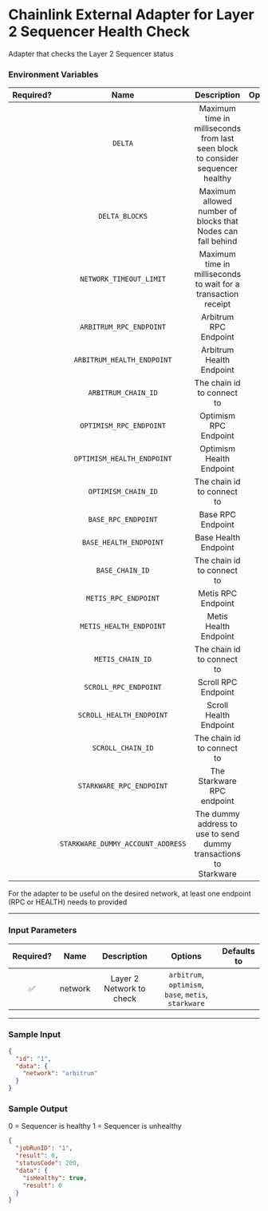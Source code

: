 # Chainlink External Adapter for Layer 2 Sequencer Health Check

Adapter that checks the Layer 2 Sequencer status

### Environment Variables

| Required? |               Name                |                                   Description                                   | Options |                           Defaults to                            |
| :-------: | :-------------------------------: | :-----------------------------------------------------------------------------: | :-----: | :--------------------------------------------------------------: |
|           |              `DELTA`              | Maximum time in milliseconds from last seen block to consider sequencer healthy |         |                          120000 (2 min)                          |
|           |          `DELTA_BLOCKS`           |           Maximum allowed number of blocks that Nodes can fall behind           |         |                                6                                 |
|           |      `NETWORK_TIMEOUT_LIMIT`      |         Maximum time in milliseconds to wait for a transaction receipt          |         |                          5000 (5 secs)                           |
|           |      `ARBITRUM_RPC_ENDPOINT`      |                              Arbitrum RPC Endpoint                              |         |                   https://arb1.arbitrum.io/rpc                   |
|           |    `ARBITRUM_HEALTH_ENDPOINT`     |                            Arbitrum Health Endpoint                             |         |                                                                  |
|           |        `ARBITRUM_CHAIN_ID`        |                           The chain id to connect to                            |         |                              42161                               |
|           |      `OPTIMISM_RPC_ENDPOINT`      |                              Optimism RPC Endpoint                              |         |                   https://mainnet.optimism.io                    |
|           |    `OPTIMISM_HEALTH_ENDPOINT`     |                            Optimism Health Endpoint                             |         |           https://mainnet-sequencer.optimism.io/health           |
|           |        `OPTIMISM_CHAIN_ID`        |                           The chain id to connect to                            |         |                                10                                |
|           |        `BASE_RPC_ENDPOINT`        |                                Base RPC Endpoint                                |         |                     https://mainnet.base.org                     |
|           |      `BASE_HEALTH_ENDPOINT`       |                              Base Health Endpoint                               |         |                                                                  |
|           |          `BASE_CHAIN_ID`          |                           The chain id to connect to                            |         |                               8453                               |
|           |       `METIS_RPC_ENDPOINT`        |                               Metis RPC Endpoint                                |         |              https://andromeda.metis.io/?owner=1088              |
|           |      `METIS_HEALTH_ENDPOINT`      |                              Metis Health Endpoint                              |         |            https://tokenapi.metis.io/andromeda/health            |
|           |         `METIS_CHAIN_ID`          |                           The chain id to connect to                            |         |                               1088                               |
|           |       `SCROLL_RPC_ENDPOINT`       |                               Scroll RPC Endpoint                               |         |                      https://rpc.scroll.io                       |
|           |     `SCROLL_HEALTH_ENDPOINT`      |                             Scroll Health Endpoint                              |         |                                                                  |
|           |         `SCROLL_CHAIN_ID`         |                           The chain id to connect to                            |         |                              534352                              |
|           |     `STARKWARE_RPC_ENDPOINT`      |                           The Starkware RPC endpoint                            |         |           https://starknet-mainnet.public.blastapi.io            |
|           | `STARKWARE_DUMMY_ACCOUNT_ADDRESS` |        The dummy address to use to send dummy transactions to Starkware         |         | 0x00000000000000000000000000000000000000000000000000000000000001 |

For the adapter to be useful on the desired network, at least one endpoint (RPC or HEALTH) needs to provided

---

### Input Parameters

| Required? |  Name   |       Description        |                       Options                        | Defaults to |
| :-------: | :-----: | :----------------------: | :--------------------------------------------------: | :---------: |
|    ✅     | network | Layer 2 Network to check | `arbitrum`, `optimism`, `base`, `metis`, `starkware` |             |

---

### Sample Input

```json
{
  "id": "1",
  "data": {
    "network": "arbitrum"
  }
}
```

### Sample Output

0 = Sequencer is healthy
1 = Sequencer is unhealthy

```json
{
  "jobRunID": "1",
  "result": 0,
  "statusCode": 200,
  "data": {
    "isHealthy": true,
    "result": 0
  }
}
```
